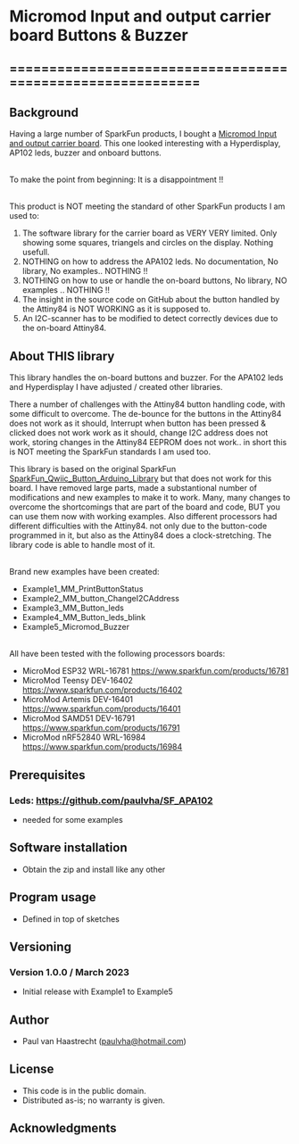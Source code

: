 # Micromod Input and output carrier board Buttons & Buzzer

## ===========================================================

## Background
Having a large number of SparkFun products, I bought a [Micromod Input and output carrier board](https://www.sparkfun.com/products/16985). This one looked interesting with a Hyperdisplay, AP102 leds, buzzer and onboard buttons.

<br>To make the point from beginning: It is a disappointment !!

<br>This product is NOT meeting the standard of other SparkFun products I am used to:
1. The software library for the carrier board as VERY VERY limited. Only showing some squares, triangels and circles on the display. Nothing usefull.
2. NOTHING on how to address the APA102 leds. No documentation, No library, No examples.. NOTHING !!
3. NOTHING on how to use or handle the on-board buttons, No library, NO examples .. NOTHING !!
4. The insight in the source code on GitHub about the button handled by the Attiny84 is NOT WORKING as it is supposed to.
5. An I2C-scanner has to be modified to detect correctly devices due to the on-board Attiny84.

## About THIS library
This library handles the on-board buttons and buzzer. For the APA102 leds and Hyperdisplay I have adjusted / created other libraries.

There a number of challenges with the Attiny84 button handling code, with some difficult to overcome. The de-bounce for the buttons in the Attiny84 does not work as it should, Interrupt when button has been pressed & clicked does not work work as it should, change I2C address does not work, storing changes in the Attiny84 EEPROM does not work.. in short this is NOT meeting the SparkFun standards I am used too.

This library is based on the original SparkFun [SparkFun_Qwiic_Button_Arduino_Library](https://github.com/sparkfun/SparkFun_Qwiic_Button_Arduino_Library) but that does not work for this board. I have removed large parts, made a substantional number of modifications and new examples to make it to work.  Many, many changes to overcome the shortcomings that are part of the board and code, BUT you can use them now with working examples. Also different processors had different difficulties with the Attiny84. not only due to the button-code programmed in it, but also as the Attiny84 does a clock-stretching. The library code is able to handle most of it.

<br>Brand new examples have been created:
 * Example1_MM_PrintButtonStatus
 * Example2_MM_button_ChangeI2CAddress
 * Example3_MM_Button_leds
 * Example4_MM_Button_leds_blink
 * Example5_Micromod_Buzzer

<br>All have been tested with the following processors boards:
 * MicroMod ESP32 WRL-16781  https://www.sparkfun.com/products/16781
 * MicroMod Teensy DEV-16402 https://www.sparkfun.com/products/16402
 * MicroMod Artemis DEV-16401 https://www.sparkfun.com/products/16401
 * MicroMod SAMD51 DEV-16791 https://www.sparkfun.com/products/16791
 * MicroMod nRF52840 WRL-16984 https://www.sparkfun.com/products/16984

## Prerequisites

### Leds: https://github.com/paulvha/SF_APA102
 * needed for some examples

## Software installation
 * Obtain the zip and install like any other

## Program usage
 * Defined in top of sketches

## Versioning

### Version 1.0.0 / March 2023
 * Initial release with Example1 to Example5

## Author
 * Paul van Haastrecht (paulvha@hotmail.com)

## License
 * This code is in the public domain.
 * Distributed as-is; no warranty is given.

## Acknowledgments
